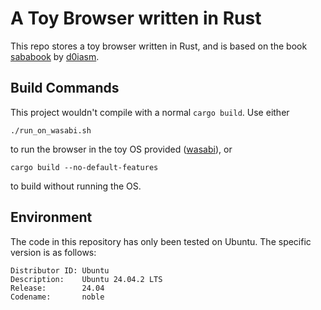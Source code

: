# A Toy Browser written in Rust
This repo stores a toy browser written in Rust, and is based on the book [sababook](https://github.com/d0iasm/sababook) by [d0iasm](https://github.com/d0iasm).

## Build Commands
This project wouldn't compile with a normal `cargo build`. Use either

```shell
./run_on_wasabi.sh
```
to run the browser in the toy OS provided ([wasabi](https://github.com/hikalium/wasabi)), or

```shell
cargo build --no-default-features
```
to build without running the OS.

## Environment
The code in this repository has only been tested on Ubuntu. The specific version is as follows:

```shell
Distributor ID: Ubuntu
Description:    Ubuntu 24.04.2 LTS
Release:        24.04
Codename:       noble
```
